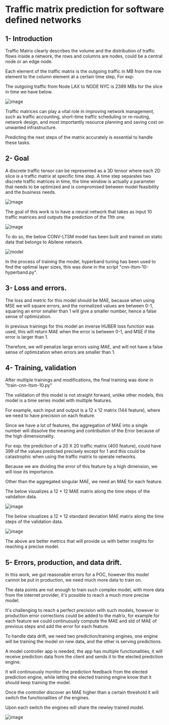 # Traffic matrix prediction for software defined networks

## 1- Introduction

Traffic Matrix clearly describes the volume and the distribution of traffic flows inside a network, the rows and columns are nodes, could be a central node or an edge node.

Each element of the traffic matrix is the outgoing traffic in MB from the row element to the column element at a certain time step, For exp:

The outgoing traffic from Node LAX to NODE NYC is 2389 MBs for the slice in time we have below.

![image](https://user-images.githubusercontent.com/109002028/197401372-5f083eb3-53d4-401f-878d-9425ee92d3b1.png)

Traffic matrices can play a vital role in improving network management, such as traffic accounting, short-time traffic scheduling or re-routing, network design, and most importantly resource planning and saving cost on unwanted infrastructure. 

Predicting the next steps of the matrix accurately is essential to handle these tasks.

## 2- Goal

A discrete traffic tensor can be represented as a 3D tensor where each 2D slice is a traffic matrix at specific time step. A time step separates two discrete traffic matrices in time, the time window is actually a parameter that needs to be optimized and is compromised between model feasibility and the business needs.

![image](https://user-images.githubusercontent.com/109002028/197450753-39e00655-d596-477b-8877-181431e37769.png)



The goal of this work is to have a neural network that takes as input 10 traffic matrices and outputs the prediction of the 11th one.

![image](https://user-images.githubusercontent.com/109002028/197448059-e7b1bf54-bb18-4d4a-8a0f-e447f1e17ddf.png)




To do so, the below CONV-LTSM model has been built and trained on static data that belongs to Abilene network.

![model](https://user-images.githubusercontent.com/109002028/197463864-8b14bc73-c402-41c8-87a1-c98ccaa70cd0.png)


In the process of training the model, hyperband tuning has been used to find the optimal layer sizes, this was done in the script "cnn-ltsm-10-hyperband.py".
## 3- Loss and errors.

The loss and metric for this model should be MAE, because when using MSE we will square errors, and the normalized values are between 0-1, squaring an error smaller than 1 will give a smaller number, hence a false sense of optimization.

In previous trainings for this model an inverse HUBER loss function was used, this will return MAE when the error is between 0-1, and MSE if the error is larger than 1.

Therefore, we will penalize large errors using MAE, and will not have a false sense of optimization when errors are smaller than 1.

## 4- Training, validation

After multiple trainings and modifications, the final training was done in "train-cnn-ltsm-10.py"

The validation of this model is not straight forward, unlike other models, this model is a time series model with multiple features.

For example, each input and output is a 12 x 12 matrix  (144 feature), where we need to have precision on each feature.

Since we have a lot of features, the aggregation of MAE into a single number will dissolve the meaning and contribution of the Error because of the high dimensionality.

For exp: the prediction of a 20 X 20 traffic matrix (400 feature), could have 399 of the values predicted precisely except for 1 and this could be catastrophic when using the traffic matrix to operate networks. 

Because we are dividing the error of this feature by a high dimension, we will lose its importance.

Other than the aggregated singular MAE, we need an MAE for each feature.

The below visualizes a 12 * 12 MAE matrix along the time steps of the validation data. 

![image](https://user-images.githubusercontent.com/109002028/197463685-49a74814-fd01-4e78-9fbd-8a080ffa5104.png)

The below visualizes a 12 * 12 standard deviation MAE matrix along the time steps of the validation data.

![image](https://user-images.githubusercontent.com/109002028/197476485-492d1cc8-27a3-4429-aaa7-d02b9c57bb1c.png)

The above are better metrics that will provide us with better insights for reaching a precise model.

## 5- Errors, production, and data drift.

In this work, we got reasonable errors for a POC, however this model cannot be put in production, we need much more data to train on.

The data points are not enough to train such complex model, with more data from the internet provider, it's possible to reach a much more precise model.

It's challenging to reach a perfect precision with such models, however in production error corrections could be added to the matrix, for example for each feature we could continuously compute the MAE and std of MAE of previous steps  and add the error for each feature.

To handle data drift, we need two prediction/training engines, one engine will be training the model on new data, and the other is serving predictions.

A model controller app is needed, the app has multiple functionalities, it will receive prediction data from the client and sends it to the elected prediction engine.

It will continuously monitor the prediction feedback from the elected prediction engine, while letting the elected training engine know that it should keep training the model.

Once the controller discover an MAE higher than a certain threshold it will switch the functionalities of the engines.

Upon each switch the engines will share the newley trained model.


![image](https://user-images.githubusercontent.com/109002028/197483540-6843adaa-b130-4aa7-b9d5-300440f5e764.png)





